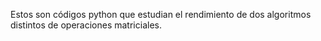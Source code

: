 Estos son códigos python que estudian el rendimiento de dos algoritmos distintos de operaciones matriciales. 

